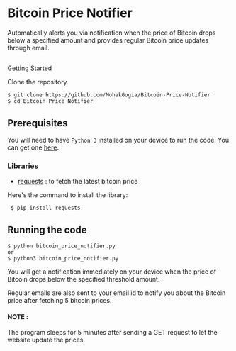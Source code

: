 # Bitcoin Price Notifier

Automatically alerts you via notification when the price of Bitcoin drops below a specified amount and provides regular Bitcoin price updates through email.

##
 Getting Started

Clone the repository

    $ git clone https://github.com/MohakGogia/Bitcoin-Price-Notifier
    $ cd Bitcoin Price Notifier

## Prerequisites

You will need to have `Python 3` installed on your device to run the code. You can get one [here](https://www.python.org/downloads/).

### Libraries
* [requests](https://requests.readthedocs.io/en/master/) : to fetch the latest bitcoin price


Here's the command to install the library:

     $ pip install requests


## Running the code

    $ python bitcoin_price_notifier.py
    or
    $ python3 bitcoin_price_notifier.py

You will get a notification immediately on your device when the price of Bitcoin drops below the specified threshold amount.

Regular emails are also sent to your email id to notify you about the Bitcoin price after fetching 5 bitcoin prices.

#### NOTE :

The program sleeps for 5 minutes after sending a GET request to let the website update the prices.




